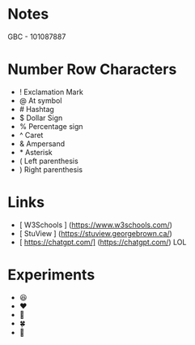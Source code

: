 # Notes

GBC - 101087887

# Number Row Characters
- ! Exclamation Mark 
- @ At symbol 
- \# Hashtag         
- $ Dollar Sign
- % Percentage sign  
- ^ Caret
- & Ampersand
- \* Asterisk 
- ( Left parenthesis
- ) Right parenthesis

# Links

- [ W3Schools ] (https://www.w3schools.com/)
- [ StuView ] (https://stuview.georgebrown.ca/)
- [ https://chatgpt.com/] (https://chatgpt.com/) LOL

# Experiments 
- :satisfied:
- :heart:
- :wave:
- :four_leaf_clover:
- :money_with_wings:
